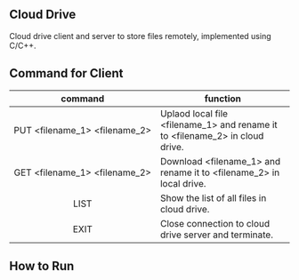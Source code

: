 ## Cloud Drive
Cloud drive client and server to store files remotely, implemented using C/C++.

## Command for Client
command | function
:-:|-
PUT&nbsp;<filename_1>&nbsp;<filename_2> | Uplaod local file <filename_1> and rename it to <filename_2> in cloud drive.
GET <filename_1> <filename_2> | Download <filename_1> and rename it to <filename_2> in local drive.
LIST | Show the list of all files in cloud drive.
EXIT | Close connection to cloud drive server and terminate.
## How to Run
